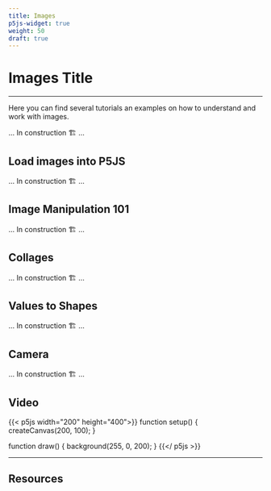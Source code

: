 ```yaml
---
title: Images
p5js-widget: true
weight: 50
draft: true
---
```


# Images Title

---

Here you can find several tutorials an examples on how to understand and work with images.

... In construction 🏗️ ...

## Load images into P5JS

... In construction 🏗️ ...

## Image Manipulation 101

... In construction 🏗️ ...

## Collages

... In construction 🏗️ ...

## Values to Shapes

... In construction 🏗️ ...

## Camera

... In construction 🏗️ ...

## Video

{{< p5js width="200" height="400">}}
function setup() {
createCanvas(200, 100);
}

function draw() {
background(255, 0, 200);
}
{{</ p5js >}}

---

## Resources

